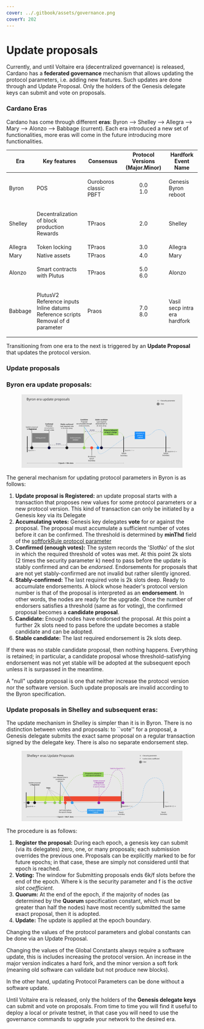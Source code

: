 ```yaml
---
cover: ../.gitbook/assets/governance.png
coverY: 202
---
```


# Update proposals

Currently, and until Voltaire era (decentralized governance) is released, Cardano has a **federated governance** mechanism that allows updating the protocol parameters, i.e. adding new features. Such updates are done through and Update Proposal.  Only the holders of the Genesis delegate keys can submit and vote on proposals.

### Cardano Eras

Cardano has come through different **eras**: Byron --> Shelley --> Allegra --> Mary --> Alonzo --> Babbage (current). Each era introduced a new set of functionalities, more eras will come in the future introducing more functionalities.

| Era     | Key features                                                                                        | Consensus                        | Protocol Versions (Major.Minor) | Hardfork Event Name                     |
| ------- | --------------------------------------------------------------------------------------------------- | -------------------------------- | :-----------------------------: | --------------------------------------- |
| Byron   | POS                                                                                                 | <p>Ouroboros classic<br>PBFT</p> |        <p>0.0<br>1.0</p>        | <p>Genesis<br>Byron reboot</p>          |
| Shelley | <p>Decentralization of block production<br>Rewards</p>                                              | TPraos                           |               2.0               | Shelley                                 |
| Allegra | Token locking                                                                                       | TPraos                           |               3.0               | Allegra                                 |
| Mary    | Native assets                                                                                       | TPraos                           |               4.0               | Mary                                    |
| Alonzo  | Smart contracts with Plutus                                                                         | TPraos                           |        <p>5.0<br>6.0</p>        | Alonzo                                  |
| Babbage | <p>PlutusV2<br>Reference inputs<br>Inline datums<br>Reference scripts<br>Removal of d parameter</p> | Praos                            |        <p>7.0<br>8.0</p>        | <p>Vasil<br>secp intra era hardfork</p> |

Transitioning from one era to the next is triggered by an **Update Proposal** that updates the protocol version.

### Update proposals

### Byron era update proposals:

<figure><img src="../.gitbook/assets/upbyron.png" alt=""><figcaption></figcaption></figure>

The general mechanism for updating protocol parameters in Byron is as follows:

1. **Update proposal is Registered:** an update proposal starts with a transaction that proposes new values for some protocol parameters or a new protocol version. This kind of transaction can only be initiated by a Genesis key via its Delegate
2. **Accumulating votes:** Genesis key delegates **vote** for or against the proposal. The proposal must accumulate a sufficient number of votes before it can be confirmed. The threshold is determined by **minThd** field of the [softforkRule protocol parameter](https://github.com/input-output-hk/cardano-ledger/blob/2a0abd500b9e01efe6dc47146fa8b805ef9ef307/eras/byron/ledger/impl/src/Cardano/Chain/Update/SoftforkRule.hs#L24)
3. **Confirmed (enough votes):** The system records the 'SlotNo' of the slot in which the required threshold of votes was met. At this point 2k slots (2 times the security parameter k) need to pass before the update is stably confirmed and can be _endorsed_. Endorsements for proposals that are not yet stably-confirmed are not invalid but rather silently ignored.
4. **Stably-confirmed:** The last required vote is 2k slots deep. Ready to accumulate endorsements. A block whose header's protocol version number is that of the proposal is interpreted as an **endorsement**. In other words, the nodes are ready for the upgrade. Once the number of endorsers satisfies a threshold (same as for voting), the confirmed proposal becomes a **candidate proposal**.
5. **Candidate:** Enough nodes have endorsed the proposal. At this point a further 2k slots need to pass before the update becomes a stable candidate and can be adopted.
6. **Stable candidate:** The last required endorsement is 2k slots deep.

If there was no stable candidate proposal, then nothing happens. Everything is retained; in particular, a candidate proposal whose threshold-satisfying endorsement was not yet stable will be adopted at the subsequent epoch unless it is surpassed in the meantime.

A "null" update proposal is one that neither increase the protocol version nor the software version. Such update proposals are invalid according to the Byron specification.

### Update proposals in Shelley and subsequent eras:

The update mechanism in Shelley is simpler than it is in Byron. There is no distinction between votes and proposals: to \`\`vote'' for a proposal, a Genesis delegate submits the exact same proposal on a regular transaction signed by the delegate key. There is also no separate endorsement step.

<figure><img src="../.gitbook/assets/upshelley.png" alt=""><figcaption></figcaption></figure>

The procedure is as follows:

1. **Register the proposal:** During each epoch, a genesis key can submit (via its delegates) zero, one, or many proposals; each submission overrides the previous one. Proposals can be explicitly marked to be for future epochs; in that case, these are simply not considered until that epoch is reached.
2. **Voting:** The window for Submitting proposals ends 6k/f slots before the end of the epoch. Where k is the security parameter and f is the _active slot coefficient_.
3. **Quorum:** At the end of the epoch, if the majority of nodes (as determined by the **Quorum** specification constant, which must be greater than half the nodes) have most recently submitted the same exact proposal, then it is adopted.
4. **Update:** The update is applied at the epoch boundary.

Changing the values of the protocol parameters and global constants can be done via an Update Proposal.&#x20;

Changing the values of the Global Constants always require a software update, this is includes increasing the protocol version. An increase in the major version indicates a hard fork, and the minor version a soft fork (meaning old software can validate but not produce new blocks).&#x20;

In the other hand, updating Protocol Parameters can be done without a software update.&#x20;

Until Voltaire era is released, only the holders of the **Genesis delegate keys** can submit and vote on proposals. From time to time you will find it useful to deploy a local or private testnet, in that case you will need to use the governance commands to upgrade your network to the desired era.&#x20;
